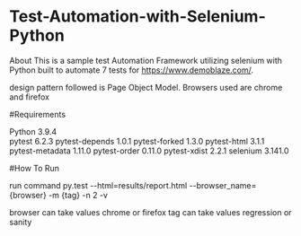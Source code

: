 # Test-Automation-with-Selenium-Python
About This is a sample test Automation Framework utilizing selenium with Python built to automate 7 tests for https://www.demoblaze.com/.

design pattern followed is Page Object Model. Browsers used are chrome and firefox

#Requirements 

Python                         3.9.4    
pytest                         6.2.3
pytest-depends                 1.0.1
pytest-forked                  1.3.0
pytest-html                    3.1.1
pytest-metadata                1.11.0
pytest-order                   0.11.0
pytest-xdist                   2.2.1
selenium                       3.141.0

#How To Run

run command   py.test --html=results/report.html --browser_name={browser} -m {tag} -n 2 -v

browser can take values chrome or firefox
tag can take values regression or sanity

